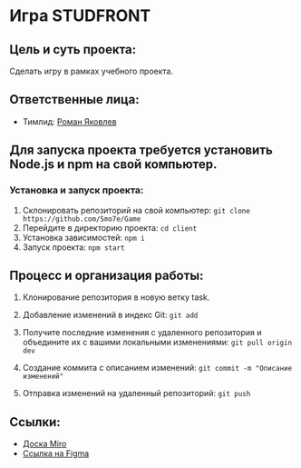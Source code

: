# Игра STUDFRONT

## Цель и суть проекта:
Сделать игру в рамках учебного проекта.

## Ответственные лица:
- Тимлид: [Роман Яковлев](https://vk.com/romiliond)

## Для запуска проекта требуется установить Node.js и npm на свой компьютер.

### Установка и запуск проекта:
1. Склонировать репозиторий на свой компьютер: `git clone https://github.com/Smo7e/Game`
2. Перейдите в директорию проекта:
`cd client`
3. Установка зависимостей: `npm i`
4. Запуск проекта: `npm start`

## Процесс и организация работы:
1. Клонирование репозитория в новую ветку task.

2. Добавление изменений в индекс Git:
`git add`

3. Получите последние изменения с удаленного репозитория и объедините их с вашими локальными изменениями:
`git pull origin dev`

4. Создание коммита с описанием изменений:
`git commit -m "Описание изменений"`

5. Отправка изменений на удаленный репозиторий:
`git push`

## Ссылки:
- [Доска Miro](https://miro.com/app/board/uXjVMmHqqm0=/?share_link_id=689648396336)
- [Ссылка на Figma](https://www.figma.com/file/hx7QonFGPrn7uBiRXIAucW/Регистрация?type=design&node-id=0:1&mode=design&t=Rcxepq0mFJF1Y4u3-1)
